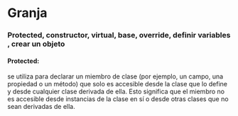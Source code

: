 # Granja

### Protected, constructor, virtual, base, override, definir variables , crear un objeto

#### Protected:
se utiliza para declarar un miembro de clase (por ejemplo, un campo, una propiedad o un método) que solo es accesible desde la clase que lo define y desde cualquier clase derivada de ella. Esto significa que el miembro no es accesible desde instancias de la clase en sí o desde otras clases que no sean derivadas de ella.



